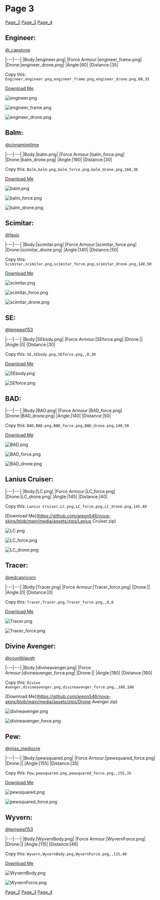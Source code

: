 # Page 3

[Page_2](./Page_2.md)
[Page_3](./Page_3.md)
[Page_4](./Page_4.md)

## **Engineer**:
[@_capstone](https://discord.com/users/551431332253794304)


|---|---|
|Body:|engineer.png|
|Force Armour:|engineer_frame.png|
|Drone:|engineer_drone.png|
|Angle:|60|
|Distance:|35|

Copy this: `Engineer,engineer.png,engineer_frame.png,engineer_drone.png,60,35`

[Download Me](https://github.com/areon546/nova-skins/blob/main/media/assets/zips/Engineer.zip)


![engineer.png](https://github.com/areon546/nova-skins/blob/main/media/custom_skins/engineer.png)

![engineer_frame.png](https://github.com/areon546/nova-skins/blob/main/media/custom_skins/engineer_frame.png)


![engineer_drone.png](https://github.com/areon546/nova-skins/blob/main/media/custom_skins/engineer_drone.png)



## **Balm**:
[@cinnamimitime](https://discord.com/users/161502244284530688)


|---|---|
|Body:|balm.png|
|Force Armour:|balm_force.png|
|Drone:|balm_drone.png|
|Angle:|160|
|Distance:|30|

Copy this: `Balm,balm.png,balm_force.png,balm_drone.png,160,30`

[Download Me](https://github.com/areon546/nova-skins/blob/main/media/assets/zips/Balm.zip)


![balm.png](https://github.com/areon546/nova-skins/blob/main/media/custom_skins/balm.png)

![balm_force.png](https://github.com/areon546/nova-skins/blob/main/media/custom_skins/balm_force.png)


![balm_drone.png](https://github.com/areon546/nova-skins/blob/main/media/custom_skins/balm_drone.png)



## **Scimitar**:
[@fauix](https://discord.com/users/120018768477945856)


|---|---|
|Body:|scimitar.png|
|Force Armour:|scimitar_force.png|
|Drone:|scimitar_drone.png|
|Angle:|140|
|Distance:|50|

Copy this: `Scimitar,scimitar.png,scimitar_force.png,scimitar_drone.png,140,50`

[Download Me](https://github.com/areon546/nova-skins/blob/main/media/assets/zips/Scimitar.zip)


![scimitar.png](https://github.com/areon546/nova-skins/blob/main/media/custom_skins/scimitar.png)

![scimitar_force.png](https://github.com/areon546/nova-skins/blob/main/media/custom_skins/scimitar_force.png)


![scimitar_drone.png](https://github.com/areon546/nova-skins/blob/main/media/custom_skins/scimitar_drone.png)



## **SE**:
[@tempest153](https://discord.com/users/872292077852061736)


|---|---|
|Body:|SEbody.png|
|Force Armour:|SEforce.png|
|Drone:||
|Angle:|0|
|Distance:|30|

Copy this: `SE,SEbody.png,SEforce.png,,0,30`

[Download Me](https://github.com/areon546/nova-skins/blob/main/media/assets/zips/SE.zip)


![SEbody.png](https://github.com/areon546/nova-skins/blob/main/media/custom_skins/SEbody.png)

![SEforce.png](https://github.com/areon546/nova-skins/blob/main/media/custom_skins/SEforce.png)




## **BAD**:



|---|---|
|Body:|BAD.png|
|Force Armour:|BAD_force.png|
|Drone:|BAD_drone.png|
|Angle:|140|
|Distance:|50|

Copy this: `BAD,BAD.png,BAD_force.png,BAD_drone.png,140,50`

[Download Me](https://github.com/areon546/nova-skins/blob/main/media/assets/zips/BAD.zip)


![BAD.png](https://github.com/areon546/nova-skins/blob/main/media/custom_skins/BAD.png)

![BAD_force.png](https://github.com/areon546/nova-skins/blob/main/media/custom_skins/BAD_force.png)


![BAD_drone.png](https://github.com/areon546/nova-skins/blob/main/media/custom_skins/BAD_drone.png)



## **Lanius Cruiser**:



|---|---|
|Body:|LC.png|
|Force Armour:|LC_force.png|
|Drone:|LC_drone.png|
|Angle:|145|
|Distance:|40|

Copy this: `Lanius Cruiser,LC.png,LC_force.png,LC_drone.png,145,40`

[Download Me](https://github.com/areon546/nova-skins/blob/main/media/assets/zips/Lanius Cruiser.zip)


![LC.png](https://github.com/areon546/nova-skins/blob/main/media/custom_skins/LC.png)

![LC_force.png](https://github.com/areon546/nova-skins/blob/main/media/custom_skins/LC_force.png)


![LC_drone.png](https://github.com/areon546/nova-skins/blob/main/media/custom_skins/LC_drone.png)



## **Tracer**:
[@redcapricorn](https://discord.com/users/889494386721841173)


|---|---|
|Body:|Tracer.png|
|Force Armour:|Tracer_force.png|
|Drone:||
|Angle:|0|
|Distance:|0|

Copy this: `Tracer,Tracer.png,Tracer_force.png,,0,0`

[Download Me](https://github.com/areon546/nova-skins/blob/main/media/assets/zips/Tracer.zip)


![Tracer.png](https://github.com/areon546/nova-skins/blob/main/media/custom_skins/Tracer.png)

![Tracer_force.png](https://github.com/areon546/nova-skins/blob/main/media/custom_skins/Tracer_force.png)




## **Divine Avenger**:
[@countblaugh](https://discord.com/users/208701691279704066)


|---|---|
|Body:|divineavenger.png|
|Force Armour:|divineavenger_force.png|
|Drone:||
|Angle:|180|
|Distance:|160|

Copy this: `Divine Avenger,divineavenger.png,divineavenger_force.png,,180,160`

[Download Me](https://github.com/areon546/nova-skins/blob/main/media/assets/zips/Divine Avenger.zip)


![divineavenger.png](https://github.com/areon546/nova-skins/blob/main/media/custom_skins/divineavenger.png)

![divineavenger_force.png](https://github.com/areon546/nova-skins/blob/main/media/custom_skins/divineavenger_force.png)




## **Pew**:
[@miss_mediocre](https://discord.com/users/251735592734425088)


|---|---|
|Body:|pewsquared.png|
|Force Armour:|pewsquared_force.png|
|Drone:||
|Angle:|155|
|Distance:|35|

Copy this: `Pew,pewsquared.png,pewsquared_force.png,,155,35`

[Download Me](https://github.com/areon546/nova-skins/blob/main/media/assets/zips/Pew.zip)


![pewsquared.png](https://github.com/areon546/nova-skins/blob/main/media/custom_skins/pewsquared.png)

![pewsquared_force.png](https://github.com/areon546/nova-skins/blob/main/media/custom_skins/pewsquared_force.png)




## **Wyvern**:
[@tempest153](https://discord.com/users/872292077852061736)


|---|---|
|Body:|WyvernBody.png|
|Force Armour:|WyvernForce.png|
|Drone:||
|Angle:|115|
|Distance:|46|

Copy this: `Wyvern,WyvernBody.png,WyvernForce.png,,115,46`

[Download Me](https://github.com/areon546/nova-skins/blob/main/media/assets/zips/Wyvern.zip)


![WyvernBody.png](https://github.com/areon546/nova-skins/blob/main/media/custom_skins/WyvernBody.png)

![WyvernForce.png](https://github.com/areon546/nova-skins/blob/main/media/custom_skins/WyvernForce.png)



[Page_2](./Page_2.md)
[Page_3](./Page_3.md)
[Page_4](./Page_4.md)